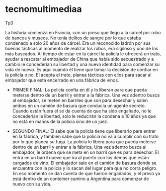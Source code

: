 # tecnomultimediaa
Tp3

La historia comienza en Francia, con un preso que llego a la cárcel por robo de bancos y museos. No tenía delitos de sangre por lo que estaba condenado a solo 20 años de cárcel. Era un reconocido ladrón por sus buenas tácticas al momento de realizar los robos, era sigiloso y uno de los más buscados. Al tiempo de estar en la cárcel la policía le ofrecerá un trato, ayudar a rescatar al embajador de China que había sido secuestrado y a cambio le concederían su libertad y una nueva identidad para comenzar su vida de nuevo. Es aquí cuando él tiene que tomar la decisión de confiar en la policía o no. El acepta el trato, planea tácticas con ellos para sacar al embajador que está encerrado en una fábrica de vinos.

- PRIMER FINAL: La policía confía en él y lo liberan para que pueda meterse dentro de un barril y entrar a la fábrica. Una vez adentro busca al embajador, se meten en barriles que son para desechar y salen ambos en un camión de basura que conducía un agente secreto. Cuando están fuera él se da cuenta de que ha sido engañado, no le concederían la libertad, solo le reducirán la condena a 10 años ya que no está en manos de la policía sino de un juez. 

- SEGUNDO FINAL: Él sabe que la policía tiene que liberarlo para entrar en la fábrica, y también sabe que la policía no va a cumplir con su trato por lo que planea su fuga. La policía lo libera para que pueda meterse dentro de un barril y entrar a la fábrica.  Una vez adentro busca al embajador, le ordena que se meta en un barril que es para desechar. El entra en un barril nuevo que ira al puerto con los demás que están cargados de vino. El embajador sale en el camión de basura donde se encuentra con la policía y lo sacan del lugar para que no corra peligro. En eso momento se dan cuenta de que fueron engañados, y el preso ya está dentro de un conteiner camino a Argentina para comenzar de nuevo con su vida. 

